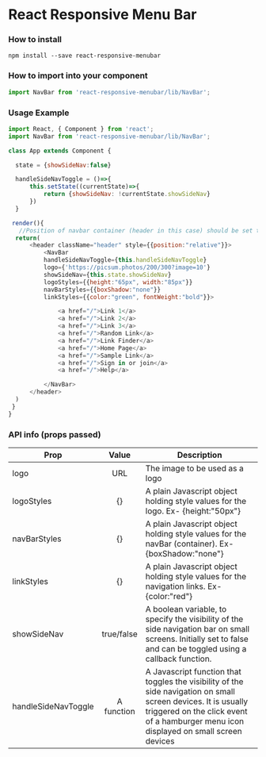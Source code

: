 # React Responsive Menu Bar

### How to install
`npm install --save react-responsive-menubar`

### How to import into your component
```javascript
import NavBar from 'react-responsive-menubar/lib/NavBar';
```

### Usage Example

```javascript
import React, { Component } from 'react';
import NavBar from 'react-responsive-menubar/lib/NavBar';

class App extends Component {

  state = {showSideNav:false}

  handleSideNavToggle = ()=>{
      this.setState((currentState)=>{
          return {showSideNav: !currentState.showSideNav}
      })
  }

 render(){
   //Position of navbar container (header in this case) should be set torelative.
  return(
      <header className="header" style={{position:"relative"}}>
          <NavBar 
          handleSideNavToggle={this.handleSideNavToggle} 
          logo={'https://picsum.photos/200/300?image=10'} 
          showSideNav={this.state.showSideNav} 
          logoStyles={{height:"65px", width:"85px"}} 
          navBarStyles={{boxShadow:"none"}} 
          linkStyles={{color:"green", fontWeight:"bold"}}>

              <a href="/">Link 1</a>
              <a href="/">Link 2</a>
              <a href="/">Link 3</a>
              <a href="/">Random Link</a>
              <a href="/">Link Finder</a>
              <a href="/">Home Page</a>
              <a href="/">Sample Link</a>
              <a href="/">Sign in or join</a>
              <a href="/">Help</a>

          </NavBar>
      </header>
  )
 }
}
```

### API info (props passed)

| Prop        | Value           | Description  |
| ------------- |:-------------:| -----|
| logo      | URL | The image to be used as a logo |
| logoStyles      | {}      | A plain Javascript object holding style values for the logo. Ex- {height:"50px"} |
| navBarStyles | {}      | A plain Javascript object holding style values for the navBar (container). Ex- {boxShadow:"none"} |
| linkStyles | {}      | A plain Javascript object holding style values for the navigation links. Ex- {color:"red"} |
| showSideNav | true/false | A boolean variable, to specify the visibility of the side navigation bar on small screens. Initially set to false and can be toggled using a callback function. |
| handleSideNavToggle | A function  | A Javascript function that toggles the visibility of the  side navigation on small screen devices. It is usually triggered on the click event of a hamburger menu icon displayed on small screen devices|